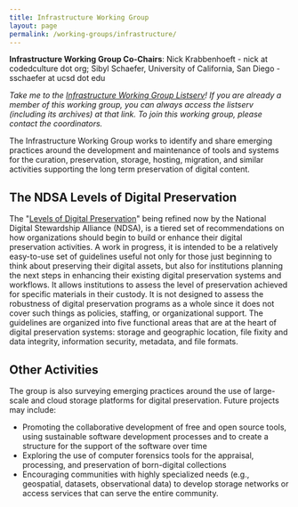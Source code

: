 ```yaml
---
title: Infrastructure Working Group
layout: page
permalink: /working-groups/infrastructure/
---
```

**Infrastructure Working Group Co-Chairs**: Nick Krabbenhoeft - nick at codedculture dot org; Sibyl Schaefer, University of California, San Diego - sschaefer at ucsd dot edu

*Take me to the [Infrastructure Working Group Listserv](http://lists.clir.org/scripts/wa-CLIR.exe?A0=NDSA-INFRASTRUCTURE)! If you are already a member of this working group, you can always access the listserv (including its archives) at that link. To join this working group, please contact the coordinators.*

The Infrastructure Working Group works to identify and share emerging practices around the development and maintenance of tools and systems for the curation, preservation, storage, hosting, migration, and similar activities supporting the long term preservation of digital content.

## The NDSA Levels of Digital Preservation

The "[Levels of Digital Preservation](/activities/levels-of-digital-preservation/)" being refined now by the National Digital Stewardship Alliance (NDSA), is a tiered set of recommendations on how organizations should begin to build or enhance their digital preservation activities. A work in progress, it is intended to be a relatively easy-to-use set of guidelines useful not only for those just beginning to think about preserving their digital assets, but also for institutions planning the next steps in enhancing their existing digital preservation systems and workflows. It allows institutions to assess the level of preservation achieved for specific materials in their custody. It is not designed to assess the robustness of digital preservation programs as a whole since it does not cover such things as policies, staffing, or organizational support. The guidelines are organized into five functional areas that are at the heart of digital preservation systems: storage and geographic location, file fixity and data integrity, information security, metadata, and file formats.

## Other Activities

The group is also surveying emerging practices around the use of large-scale and cloud storage platforms for digital preservation. Future projects may include:

- Promoting the collaborative development of free and open source tools, using sustainable software development processes and to create a structure for the support of the software over time
- Exploring the use of computer forensics tools for the appraisal, processing, and preservation of born-digital collections
- Encouraging communities with highly specialized needs (e.g., geospatial, datasets, observational data) to develop storage networks or access services that can serve the entire community.
